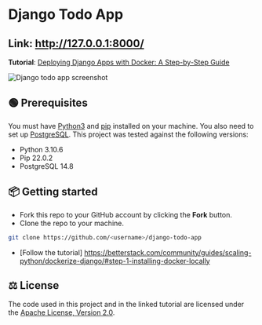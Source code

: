 # Django Todo App

## Link:   http://127.0.0.1:8000/  

**Tutorial**: [Deploying Django Apps with Docker: A Step-by-Step Guide](https://betterstack.com/community/guides/scaling-python/dockerize-django/)

![Django todo app screenshot](screenshot.png)

## 🟢 Prerequisites

You must have [Python3](https://www.python.org/downloads/) and [pip](https://pypi.org/project/pip/) installed on your machine. You also need to set up [PostgreSQL](https://www.postgresql.org/download/). This project was tested against the following versions:

- Python 3.10.6
- Pip 22.0.2
- PostgreSQL 14.8

## 📦 Getting started

- Fork this repo to your GitHub account by clicking the **Fork** button.
- Clone the repo to your machine.

```bash
git clone https://github.com/<username>/django-todo-app
```

- [Follow the tutorial] https://betterstack.com/community/guides/scaling-python/dockerize-django/#step-1-installing-docker-locally   

## ⚖ License

The code used in this project and in the linked tutorial are licensed under the [Apache License, Version 2.0](LICENSE).

